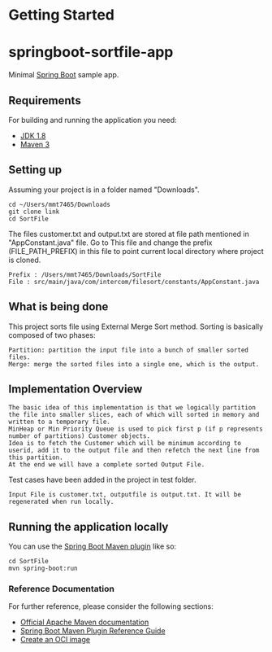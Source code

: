 # Getting Started


# springboot-sortfile-app

Minimal [Spring Boot](http://projects.spring.io/spring-boot/) sample app.

## Requirements

For building and running the application you need:

- [JDK 1.8](http://www.oracle.com/technetwork/java/javase/downloads/jdk8-downloads-2133151.html)
- [Maven 3](https://maven.apache.org)

##  Setting up

Assuming your project is in a folder named "Downloads".


    cd ~/Users/mmt7465/Downloads
    git clone link
    cd SortFile

 
The files customer.txt and output.txt are stored at file path mentioned in "AppConstant.java" file.
 Go to This file and change the prefix (FILE_PATH_PREFIX) in this file to point current local directory where project is cloned.
```shell
Prefix : /Users/mmt7465/Downloads/SortFile
File : src/main/java/com/intercom/filesort/constants/AppConstant.java
```

## What is being done

This project sorts file using External Merge Sort method.
Sorting is basically composed of two phases:

    Partition: partition the input file into a bunch of smaller sorted files.
    Merge: merge the sorted files into a single one, which is the output.



## Implementation Overview

```shell
The basic idea of this implementation is that we logically partition 
the file into smaller slices, each of which will sorted in memory and written to a temporary file. 
MinHeap or Min Priority Queue is used to pick first p (if p represents number of partitions) Customer objects.
Idea is to fetch the Customer which will be minimum according to userid, add it to the output file and then refetch the next line from this partition.
At the end we will have a complete sorted Output File.
```


Test cases have been added in the project in test folder.
```shell
Input File is customer.txt, outputfile is output.txt. It will be regenerated when run locally.
```


## Running the application locally


You can use the [Spring Boot Maven plugin](https://docs.spring.io/spring-boot/docs/current/reference/html/build-tool-plugins-maven-plugin.html) like so:

```shell
cd SortFile
mvn spring-boot:run
```


### Reference Documentation
For further reference, please consider the following sections:

* [Official Apache Maven documentation](https://maven.apache.org/guides/index.html)
* [Spring Boot Maven Plugin Reference Guide](https://docs.spring.io/spring-boot/docs/2.4.5/maven-plugin/reference/html/)
* [Create an OCI image](https://docs.spring.io/spring-boot/docs/2.4.5/maven-plugin/reference/html/#build-image)

